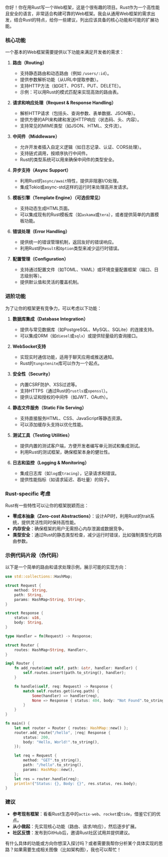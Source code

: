 你好！你在用Rust写一个Web框架，这是个很有趣的项目。Rust作为一个高性能且安全的语言，非常适合构建可靠的Web框架。我会从通用Web框架的需求出发，结合Rust的特点，给你一些建议，列出应该具备的核心功能和可能的扩展功能。

### 核心功能
一个基本的Web框架需要提供以下功能来满足开发者的需求：

1. **路由（Routing）**
   - 支持静态路由和动态路由（例如 `/users/:id`）。
   - 提供参数解析功能（从URL中提取参数）。
   - 支持HTTP方法（如GET、POST、PUT、DELETE）。
   - 示例：可以用Rust的模式匹配来实现高效的路由表。

2. **请求和响应处理（Request & Response Handling）**
   - 解析HTTP请求（包括头、查询参数、表单数据、JSON等）。
   - 提供方便的API来构建和发送HTTP响应（状态码、头、内容）。
   - 支持常见的MIME类型（如JSON、HTML、文件流）。

3. **中间件（Middleware）**
   - 允许开发者插入自定义逻辑（如日志记录、认证、CORS处理）。
   - 支持链式调用，按顺序执行中间件。
   - Rust的类型系统可以用来确保中间件的类型安全。

4. **异步支持（Async Support）**
   - 利用Rust的`async/await`特性，提供非阻塞I/O处理。
   - 集成Tokio或async-std这样的运行时来处理高并发请求。

5. **模板引擎（Template Engine）（可选但常见）**
   - 支持动态生成HTML页面。
   - 可以集成现有的Rust模板库（如`askama`或`tera`），或者提供简单的内置模板功能。

6. **错误处理（Error Handling）**
   - 提供统一的错误管理机制，返回友好的错误响应。
   - 利用Rust的`Result`和`Option`类型来减少运行时错误。

7. **配置管理（Configuration）**
   - 支持通过配置文件（如TOML、YAML）或环境变量配置框架（端口、日志级别等）。
   - 提供默认值和灵活的覆盖机制。

### 进阶功能
为了让你的框架更有竞争力，可以考虑以下功能：

1. **数据库集成（Database Integration）**
   - 提供与常见数据库（如PostgreSQL、MySQL、SQLite）的连接支持。
   - 可以集成ORM（如`diesel`或`sqlx`）或提供轻量级的查询接口。

2. **WebSocket支持**
   - 实现实时通信功能，适用于聊天应用或推送通知。
   - Rust的`tungstenite`库可以作为一个起点。

3. **安全性（Security）**
   - 内置CSRF防护、XSS过滤等。
   - 支持HTTPS（通过Rust的`rustls`或`openssl`）。
   - 提供认证和授权的中间件（如JWT、OAuth）。

4. **静态文件服务（Static File Serving）**
   - 支持直接服务HTML、CSS、JavaScript等静态资源。
   - 可以添加缓存头支持以优化性能。

5. **测试工具（Testing Utilities）**
   - 提供内置的测试客户端，方便开发者编写单元测试和集成测试。
   - 利用Rust的测试框架，确保框架本身的健壮性。

6. **日志和监控（Logging & Monitoring）**
   - 集成日志库（如`log`或`tracing`），记录请求和错误。
   - 提供性能指标（如请求延迟、吞吐量）的钩子。

### Rust-specific 考虑
Rust有一些特性可以让你的框架脱颖而出：
- **零成本抽象（Zero-cost Abstractions）**：设计API时，利用Rust的trait系统，提供灵活性同时保持高性能。
- **内存安全**：确保框架的用户无需担心内存泄漏或数据竞争。
- **类型安全**：通过Rust的静态类型检查，减少运行时错误，比如强制类型化的路由参数。

### 示例代码片段（伪代码）
以下是一个简单的路由和请求处理示例，展示可能的实现方向：

```rust
use std::collections::HashMap;

struct Request {
    method: String,
    path: String,
    params: HashMap<String, String>,
}

struct Response {
    status: u16,
    body: String,
}

type Handler = fn(Request) -> Response;

struct Router {
    routes: HashMap<String, Handler>,
}

impl Router {
    fn add_route(&mut self, path: &str, handler: Handler) {
        self.routes.insert(path.to_string(), handler);
    }

    fn handle(&self, req: Request) -> Response {
        match self.routes.get(&req.path) {
            Some(handler) => handler(req),
            None => Response { status: 404, body: "Not Found".to_string() },
        }
    }
}

fn main() {
    let mut router = Router { routes: HashMap::new() };
    router.add_route("/hello", |req| Response {
        status: 200,
        body: "Hello, World!".to_string(),
    });

    let req = Request {
        method: "GET".to_string(),
        path: "/hello".to_string(),
        params: HashMap::new(),
    };
    let res = router.handle(req);
    println!("Status: {}, Body: {}", res.status, res.body);
}
```

### 建议
- **参考现有框架**：看看Rust生态中的`actix-web`、`rocket`或`tide`，借鉴它们的优点。
- **从小做起**：先实现核心功能（路由、请求/响应），然后逐步扩展。
- **社区反馈**：发布到GitHub后，邀请Rust社区试用并提供建议。

有什么具体的功能或方向你想深入探讨吗？或者需要我帮你分析某个具体实现的思路？如果需要生成相关图像（比如架构图），我也可以帮忙！